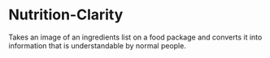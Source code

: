 # Nutrition-Clarity
Takes an image of an ingredients list on a food package and converts it into information that is understandable by normal people.
